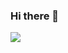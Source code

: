 ### Hi there 👋
<a href="https://github.com/williamtrindade/williamtrindade">
  <img align="center" src="https://github-readme-stats.vercel.app/api?username=williamtrindade&show_icons=true" />
</a>
